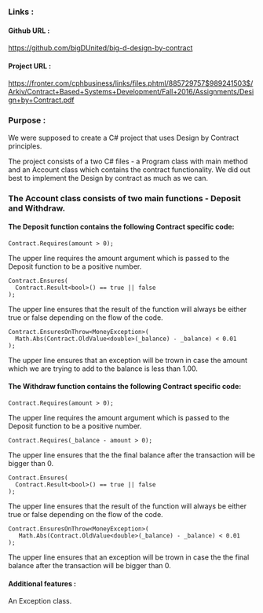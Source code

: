 ### Links :

#### Github URL : 
https://github.com/bigDUnited/big-d-design-by-contract

#### Project URL : 
https://fronter.com/cphbusiness/links/files.phtml/885729757$989241503$/Arkiv/Contract+Based+Systems+Development/Fall+2016/Assignments/Design+by+Contract.pdf

### Purpose :

We were supposed to create a C# project that uses Design by Contract principles. 

The project consists of a two C# files - a Program class with main method and an Account class which contains the contract functionality. We did out best to implement the Design by contract as much as we can.

### The Account class consists of two main functions - Deposit and Withdraw.

#### The Deposit function contains the following Contract specific code:
```
Contract.Requires(amount > 0);
```
The upper line requires the amount argument which is passed to the Deposit function to be a positive number.

```
Contract.Ensures(
  Contract.Result<bool>() == true || false
);
````
The upper line ensures that the result of the function will always be either true or false depending on the flow of the code.

```
Contract.EnsuresOnThrow<MoneyException>(
  Math.Abs(Contract.OldValue<double>(_balance) - _balance) < 0.01
);
```
The upper line ensures that an exception will be trown in case the amount which we are trying to add to the balance is less than 1.00.


#### The Withdraw function contains the following Contract specific code:

```
Contract.Requires(amount > 0);
```
The upper line requires the amount argument which is passed to the Deposit function to be a positive number.

```
Contract.Requires(_balance - amount > 0);
```
The upper line ensures that the the final balance after the transaction will be bigger than 0.

```
Contract.Ensures(
  Contract.Result<bool>() == true || false
);
```
The upper line ensures that the result of the function will always be either true or false depending on the flow of the code.

```
Contract.EnsuresOnThrow<MoneyException>(
   Math.Abs(Contract.OldValue<double>(_balance) - _balance) < 0.01
);
 ```
The upper line ensures that an exception will be trown in case the the final balance after the transaction will be bigger than 0.

#### Additional features :

An Exception class.
